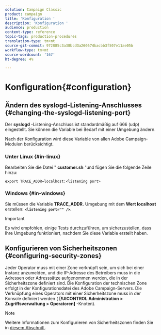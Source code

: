 ```yaml
---
solution: Campaign Classic
product: campaign
title: 'Konfiguration '
description: 'Konfiguration '
audience: production
content-type: reference
topic-tags: production-procedures
translation-type: tm+mt
source-git-commit: 972885c3a38bcd3a260574bacbb3f507e11ae05b
workflow-type: tm+mt
source-wordcount: '167'
ht-degree: 4%

---
```



# Konfiguration{#configuration}

## Ändern des syslogd-Listening-Anschlusses {#changing-the-syslogd-listening-port}

Der **syslogd** -Listening-Anschluss ist standardmäßig auf 666 (udp) eingestellt. Sie können die Variable bei Bedarf mit einer Umgebung ändern.

Nach der Konfiguration wird diese Variable von allen Adobe Campaign-Modulen berücksichtigt.

### Unter Linux {#in-linux}

Bearbeiten Sie die Datei &quot; **customer.sh** &quot;und fügen Sie die folgende Zeile hinzu:

```
export TRACE_ADDR=localhost:<listening port>
```

### Windows {#in-windows}

Sie müssen die Variable **TRACE_ADDR.** Umgebung mit dem **Wert localhost** erstellen: **`<listening port="" />`**.

>[!IMPORTANT]
>
>Es wird empfohlen, einige Tests durchzuführen, um sicherzustellen, dass Ihre Umgebung funktioniert, nachdem Sie diese Variable erstellt haben.

## Konfigurieren von Sicherheitszonen {#configuring-security-zones}

Jeder Operator muss mit einer Zone verknüpft sein, um sich bei einer Instanz anzumelden, und die IP-Adresse des Betreibers muss in die Adressen oder Adresssätze aufgenommen werden, die in der Sicherheitszone definiert sind. Die Konfiguration der technischen Zone erfolgt in der Konfigurationsdatei des Adobe Campaign-Servers. Die Verknüpfung eines Operators mit einer Sicherheitszone muss in der Konsole definiert werden ( **[!UICONTROL Administration > Zugriffsverwaltung > Operatoren]** -Knoten).

>[!NOTE]
>
>Weitere Informationen zum Konfigurieren von Sicherheitszonen finden Sie in [diesem Abschnitt](../../installation/using/configuring-campaign-server.md#defining-security-zones).
